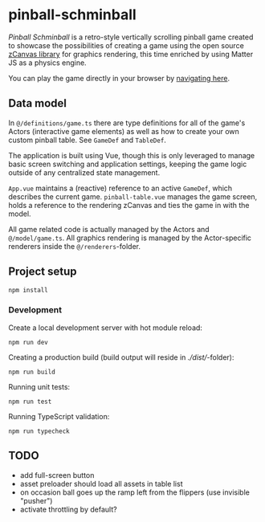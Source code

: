 # pinball-schminball

_Pinball Schminball_ is a retro-style vertically scrolling pinball game created to showcase the
possibilities of creating a game using the open source [zCanvas library](https://github.com/igorski/zCanvas)
for graphics rendering, this time enriched by using Matter JS as a physics engine.

You can play the game directly in your browser by [navigating here](https://www.igorski.nl/application/pinball-schminball).

## Data model

In `@/definitions/game.ts` there are type definitions for all of the game's
Actors (interactive game elements) as well as how to create your own custom pinball table. See `GameDef` and `TableDef`.

The application is built using Vue, though this is only leveraged to manage basic screen
switching and application settings, keeping the game logic outside of any centralized state management.

`App.vue` maintains a (reactive) reference to an active `GameDef`, which describes the current game.
`pinball-table.vue` manages the game screen, holds a reference to the rendering zCanvas and ties
the game in with the model.

All game related code is actually managed by the Actors and `@/model/game.ts`. All graphics rendering
is managed by the Actor-specific renderers inside the `@/renderers`-folder.

## Project setup

```
npm install
```

### Development

Create a local development server with hot module reload:

```
npm run dev
```

Creating a production build (build output will reside in _./dist/_-folder):

```
npm run build
```

Running unit tests:

```
npm run test
```

Running TypeScript validation:

```
npm run typecheck
```

## TODO

* add full-screen button
* asset preloader should load all assets in table list
* on occasion ball goes up the ramp left from the flippers (use invisible "pusher")
* activate throttling by default?
